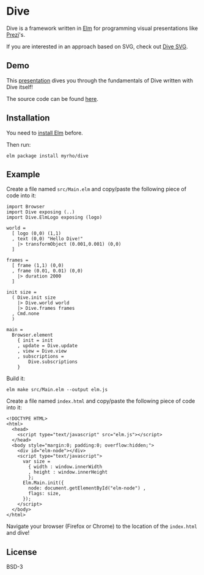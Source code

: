 # Dive

Dive is a framework written in [Elm](http://elmlang.org) for programming visual presentations like [Prezi](https://prezi.com)'s.

If you are interested in an approach based on SVG, check out [Dive SVG](https://github.com/myrho/dive-svg).


## Demo

This [presentation](https://myrho.github.io/dive/) dives you through the fundamentals of Dive written with Dive itself!

The source code can be found [here](https://github.com/myrho/dive/tree/master/intro).

## Installation

You need to [install Elm](https://guide.elm-lang.org/install.html) before.

Then run:

    elm package install myrho/dive

## Example

Create a file named `src/Main.elm` and copy/paste the following piece of code into it:

    import Browser
    import Dive exposing (..)
    import Dive.ElmLogo exposing (logo)

    world =
      [ logo (0,0) (1,1)
      , text (0,0) "Hello Dive!"
        |> transformObject (0.001,0.001) (0,0)
      ]

    frames =
      [ frame (1,1) (0,0)
      , frame (0.01, 0.01) (0,0)
        |> duration 2000
      ]

    init size =
      ( Dive.init size
        |> Dive.world world
        |> Dive.frames frames
      , Cmd.none
      )

    main =
      Browser.element
        { init = init
        , update = Dive.update
        , view = Dive.view
        , subscriptions =
            Dive.subscriptions
        }

Build it:

    elm make src/Main.elm --output elm.js

Create a file named `index.html` and copy/paste the following piece of code into it:

    <!DOCTYPE HTML>
    <html>
      <head>
        <script type="text/javascript" src="elm.js"></script>
      </head>
      <body style="margin:0; padding:0; overflow:hidden;">
        <div id="elm-node"></div>
        <script type="text/javascript">
          var size =
            { width : window.innerWidth
            , height : window.innerHeight
            };
          Elm.Main.init({
            node: document.getElementById("elm-node") ,
            flags: size,
          });
        </script>
      </body>
    </html>

Navigate your browser (Firefox or Chrome) to the location of the `index.html` and dive!

## License

BSD-3
